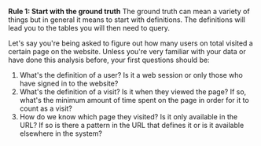 **Rule 1: Start with the ground truth**
The ground truth can mean a variety of things but in general it means to start with definitions. The definitions will lead you to the tables you will then need to query. 

Let's say you're being asked to figure out how many users on total visited a certain page on the website. Unless you're very familiar with your data or have done this analysis before, your first questions should be:
1. What's the definition of a user? Is it a web session or only those who have signed in to the website?
2. What's the definition of a visit? Is it when they viewed the page? If so, what's the minimum amount of time spent on the page in order for it to count as a visit?
3. How do we know which page they visited? Is it only available in the URL? If so is there a pattern in the URL that defines it or is it available elsewhere in the system?